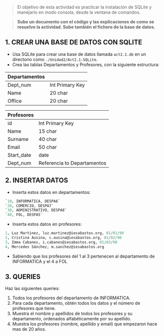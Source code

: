 > El objetivo de esta actividad es practicar la instalación de SQLite y manejarlo en modo consola, desde la ventana de comandos.

> **Sube un documento con el código y las explicaciones de como se resuelve la actividad. Sube también el fichero de la base de datos.**

## 1. CREAR UNA BASE DE DATOS CON SQLITE

- Usa SQLite para crear una base de datos llamada `act2.1.db` en un directorio como `./Unidad2/Act2.1-SQLite`.
- Crea las tablas Departamentos y Profesores, con la siguiente estructura:

| Departamentos |                 |
| ------------- | --------------- |
| Dept_num      | Int Primary Key |
| Name          | 20 char         |
| Office        | 20 char         |

| Profesores |                             |
| ---------- | --------------------------- |
| id         | Int Primary Key             |
| Name       | 15 char                     |
| Surname    | 40 char                     |
| Email      | 50 char                     |
| Start_date | date                        |
| Dept_num   | Referencia to Departamentos |


## 2. INSERTAR DATOS

- Inserta estos datos en departamentos:

```SQL
`10, INFORMATICA, DESPA6`
`20, COMERCIO, DESPA7`
`30, ADMINISTRATIVO, DESPA8`
`40, FOL, DESPA5`
```

- Inserta estos datos en profesores:

```SQL
1, Luz Martinez, luz.martinez@iesabastos.org, 01/01/90
2, Cristina Ausina, c.ausina@iesabastos.org, 01/02/90
3, Imma Cabanes, i.cabanes@iesabastos.org, 01/03/90
4, Mercedes Sánchez, m.sanchez@iesabastos.org
```

- Sabiendo que los profesores del 1 al 3 pertenecen al departamento de INFORMATICA y el 4 a FOL


## 3. QUERIES

Haz las siguientes queries:
1. Todos los profesores del departamento de INFORMATICA.
2. Para cada departamento, obtén todos los datos y el número de profesores que tiene.
3. Muestra el nombre y apellidos de todos los profesores y su departamento, ordenados
alfabéticamente por su apellido.
4. Muestra los profesores (nombre, apellido y email) que empezaron hace mas de 20 años.